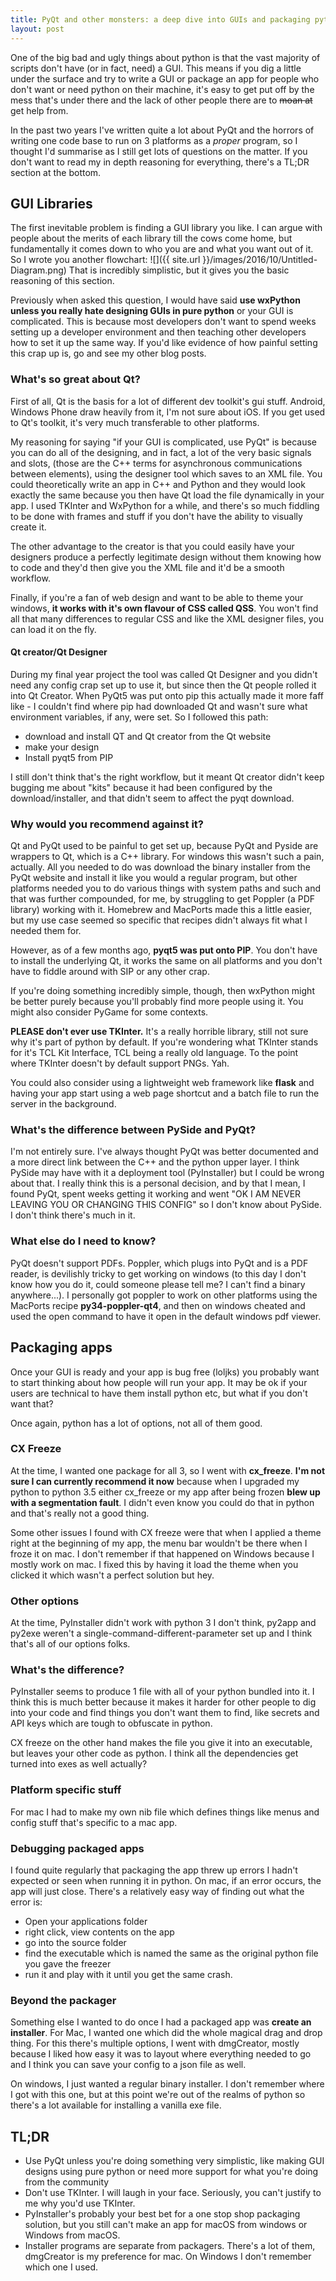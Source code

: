 ```yaml
---
title: PyQt and other monsters: a deep dive into GUIs and packaging python apps
layout: post
---
```

One of the big bad and ugly things about python is that the vast majority of scripts don't have (or in fact, need) a GUI. This means if you dig a little under the surface and try to write a GUI or package an app for people who don't want or need python on their machine, it's easy to get put off by the mess that's under there and the lack of other people there are to ~~moan at~~ get help from.

In the past two years I've written quite a lot about PyQt and the horrors of writing one code base to run on 3 platforms as a *proper* program, so I thought I'd summarise as I still get lots of questions on the matter.
If you don't want to read my in depth reasoning for everything, there's a TL;DR section at the bottom.

## GUI Libraries
The first inevitable problem is finding a GUI library you like. I can argue with people about the merits of each library till the cows come home, but fundamentally it comes down to who you are and what you want out of it. So I wrote you another flowchart:
![]({{ site.url }}/images/2016/10/Untitled-Diagram.png)
That is incredibly simplistic, but it gives you the basic reasoning of this section.

Previously when asked this question, I would have said **use wxPython unless you really hate designing GUIs in pure python** or your GUI is complicated.
This is because most developers don't want to spend weeks setting up a developer environment and then teaching other developers how to set it up the same way. If you'd like evidence of how painful setting this crap up is, go and see my other blog posts.

### What's so great about Qt?
First of all, Qt is the basis for a lot of different dev toolkit's gui stuff. Android, Windows Phone draw heavily from it, I'm not sure about iOS. If you get used to Qt's toolkit, it's very much transferable to other platforms.

My reasoning for saying "if your GUI is complicated, use PyQt" is because you can do all of the designing, and in fact, a lot of the very basic signals and slots, (those are the C++ terms for asynchronous communications between elements), using the designer tool which saves to an XML file. You could theoretically write an app in C++ and Python and they would look exactly the same because you then have Qt load the file dynamically in your app. I used TKInter and WxPython for a while, and there's so much fiddling to be done with frames and stuff if you don't have the ability to visually create it. 

The other advantage to the creator is that you could easily have your designers produce a perfectly legitimate design without them knowing how to code and they'd then give you the XML file and it'd be a smooth workflow.

Finally, if you're a fan of web design and want to be able to theme your windows, **it works with it's own flavour of CSS called QSS**. You won't find all that many differences to regular CSS and like the XML designer files, you can load it on the fly.

#### Qt creator/Qt Designer
During my final year project the tool was called Qt Designer and you didn't need any config crap set up to use it, but since then the Qt people rolled it into Qt Creator. When PyQt5 was put onto pip this actually made it more faff like - I couldn't find where pip had downloaded Qt and wasn't sure what environment variables, if any, were set. So I followed this path:

- download and install QT and Qt creator from the Qt website
- make your design
- Install pyqt5 from PIP

I still don't think that's the right workflow, but it meant Qt creator didn't keep bugging me about "kits" because it had been configured by the download/installer, and that didn't seem to affect the pyqt download.

### Why would you recommend against it?
Qt and PyQt used to be painful to get set up, because PyQt and Pyside are wrappers to Qt, which is a C++ library. For windows this wasn't such a pain, actually. All you needed to do was download the binary installer from the PyQt website and install it like you would a regular program, but other platforms needed you to do various things with system paths and such and that was further compounded, for me, by struggling to get Poppler (a PDF library) working with it. Homebrew and MacPorts made this a little easier, but my use case seemed so specific that recipes didn't always fit what I needed them for.

However, as of a few months ago, **pyqt5 was put onto PIP**. You don't have to install the underlying Qt, it works the same on all platforms and you don't have to fiddle around with SIP or any other crap.

If you're doing something incredibly simple, though, then wxPython might be better purely because you'll probably find more people using it. You might also consider PyGame for some contexts.

**PLEASE don't ever use TKInter.** It's a really horrible library, still not sure why it's part of python by default. If you're wondering what TKInter stands for it's TCL Kit Interface, TCL being a really old language. To the point where TKInter doesn't by default support PNGs. Yah.

You could also consider using a lightweight web framework like **flask** and having your app start using a web page shortcut and a batch file to run the server in the background.

### What's the difference between PySide and PyQt?
I'm not entirely sure. I've always thought PyQt was better documented and a more direct link between the C++ and the python upper layer. I think PySide may have with it a deployment tool (PyInstaller) but I could be wrong about that. I really think this is a personal decision, and by that I mean, I found PyQt, spent weeks getting it working and went "OK I AM NEVER LEAVING YOU OR CHANGING THIS CONFIG" so I don't know about PySide. I don't think there's much in it.

### What else do I need to know?
PyQt doesn't support PDFs. Poppler, which plugs into PyQt and is a PDF reader, is devilishly tricky to get working on windows (to this day I don't know how you do it, could someone please tell me? I can't find a binary anywhere...).
I personally got poppler to work on other platforms using the MacPorts recipe **py34-poppler-qt4**, and then on windows cheated and used the open command to have it open in the default windows pdf viewer.

## Packaging apps
Once your GUI is ready and your app is bug free (loljks) you probably want to start thinking about how people will run your app. It may be ok if your users are technical to have them install python etc, but what if you don't want that?

Once again, python has a lot of options, not all of them good. 

### CX Freeze
At the time, I wanted one package for all 3, so I went with **cx_freeze**. **I'm not sure I can currently recommend it now** because when I upgraded my python to python 3.5 either cx_freeze or my app after being frozen **blew up with a segmentation fault**. I didn't even know you could do that in python and that's really not a good thing.

Some other issues I found with CX freeze were that when I applied a theme right at the beginning of my app, the menu bar wouldn't be there when I froze it on mac. I don't remember if that happened on Windows because I mostly work on mac. I fixed this by having it load the theme when you clicked it which wasn't a perfect solution but hey.

### Other options
At the time, PyInstaller didn't work with python 3 I don't think, py2app and py2exe weren't a single-command-different-parameter set up and I think that's all of our options folks.

### What's the difference?
PyInstaller seems to produce 1 file with all of your python bundled into it. I think this is much better because it makes it harder for other people to dig into your code and find things you don't want them to find, like secrets and API keys which are tough to obfuscate in python.

CX freeze on the other hand makes the file you give it into an executable, but leaves your other code as python. I think all the dependencies get turned into exes as well actually?

### Platform specific stuff
For mac I had to make my own nib file which defines things like menus and config stuff that's specific to a mac app.

### Debugging packaged apps
I found quite regularly that packaging the app threw up errors I hadn't expected or seen when running it in python. On mac, if an error occurs, the app will just close. There's a relatively easy way of finding out what the error is:

- Open your applications folder
- right click, view contents on the app
- go into the source folder
- find the executable which is named the same as the original python file you gave the freezer
- run it and play with it until you get the same crash.

### Beyond the packager
Something else I wanted to do once I had a packaged app was **create an installer**. For Mac, I wanted one which did the whole magical drag and drop thing. For this there's multiple options, I went with dmgCreator, mostly because I liked how easy it was to layout where everything needed to go and I think you can save your config to a json file as well.

On windows, I just wanted a regular binary installer. I don't remember where I got with this one, but at this point we're out of the realms of python so there's a lot available for installing a vanilla exe file.


## TL;DR

- Use PyQt unless you're doing something very simplistic, like making GUI designs using pure python or need more support for what you're doing from the community
- Don't use TKInter. I will laugh in your face. Seriously, you can't justify to me why you'd use TKInter.
- PyInstaller's probably your best bet for a one stop shop packaging solution, but you still can't make an app for macOS from windows or Windows from macOS.
- Installer programs are separate from packagers. There's a lot of them, dmgCreator is my preference for mac. On Windows I don't remember which one I used.